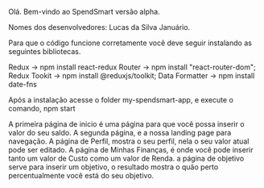 Olá. Bem-vindo ao SpendSmart versão alpha.

Nomes dos desenvolvedores: Lucas da Silva Januário.

Para que o código funcione corretamente você deve seguir instalando as seguintes bibliotecas.

Redux          -> npm install react-redux
Router         -> npm install "react-router-dom";
Redux Tookit   -> npm install @reduxjs/toolkit;
Data Formatter -> npm install date-fns

Após a instalação acesse o folder my-spendsmart-app, e execute o comando, npm start

A primeira página de inicio é uma página para que você possa inserir o valor do seu saldo.
A segunda página, e a nossa landing page para navegação.
A página de Perfil, mostra o seu perfil, nela o seu valor atual pode ser editado.
A página de Minhas Finanças, é onde você pode inserir tanto um valor de Custo como um valor de Renda.
a página de objetivo serve para inserir um objetivo, o resultado mostra o quão perto percentualmente você está do seu objetivo.
